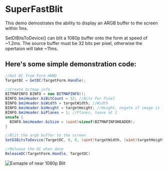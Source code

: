 # SuperFastBlit
This demo demostrates the ability to display an ARGB buffer to the screen within 1ms.

SetDIBitsToDevice() can blit a 1080p buffer onto the form at speed of ~1.2ms. The source buffer must be 32 bits per pixel, otherwise the opertaion will take ~11ms.

## Here's some simple demonstration code:
```c#
//Get DC from Form HWND
TargetDC = GetDC(TargetForm.Handle);

//Create bitmap info
BITMAPINFO BINFO = new BITMAPINFO();
BINFO.bmiHeader.biBitCount = 32; //Bits Per Pixel
BINFO.bmiHeader.biWidth = targetWidth; //Width
BINFO.bmiHeader.biHeight = targetHeight; //Height, negate if image is flipped
BINFO.bmiHeader.biPlanes = 1; //Planes, leave at 1
unsafe {
  BINFO.bmiHeader.biSize = (uint)sizeof(BITMAPINFOHEADER);
}

//Blit the argb buffer to the screen
SetDIBitsToDevice(TargetDC, 0, 0, (uint)targetWidth, (uint)targetHeight, 0, 0, 0, (uint)targetHeight, ptr, ref BINFO, 0);

//Release the DC when done
ReleaseDC(TargetForm.Handle, TargetDC)
```

![Exmaple of near 1080p Blit](https://i.imgur.com/dd8Eh4B.png)
